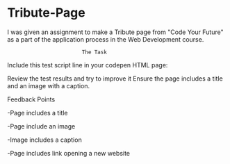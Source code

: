 # Tribute-Page

I was given an assignment to make a Tribute page from "Code Your Future" as a part of the application process in the Web Development course.
                            
                            The Task

Include this test script line in your codepen HTML page:
<script src="https://cdn.freecodecamp.org/testable-projects-fcc/v1/bundle.js"></script>

Review the test results and try to improve it
Ensure the page includes a title and an image with a caption.

Feedback Points

-Page includes a title

-Page include an image

-Image includes a caption

-Page includes link opening a new website
